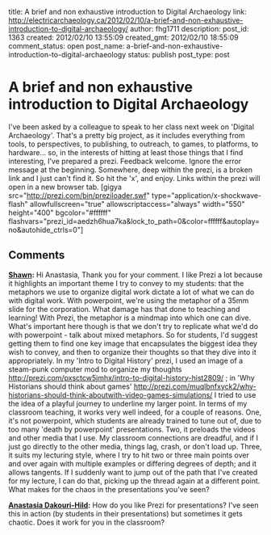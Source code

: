 title: A brief and non exhaustive introduction to Digital Archaeology
link: http://electricarchaeology.ca/2012/02/10/a-brief-and-non-exhaustive-introduction-to-digital-archaeology/
author: fhg1711
description: 
post_id: 1363
created: 2012/02/10 13:55:09
created_gmt: 2012/02/10 18:55:09
comment_status: open
post_name: a-brief-and-non-exhaustive-introduction-to-digital-archaeology
status: publish
post_type: post

# A brief and non exhaustive introduction to Digital Archaeology

I've been asked by a colleague to speak to her class next week on 'Digital Archaeology'. That's a pretty big project, as it includes everything from tools, to perspectives, to publishing, to outreach, to games, to platforms, to hardware... so, in the interests of hitting at least those things that I find interesting, I've prepared a prezi. Feedback welcome. Ignore the error message at the beginning. Somewhere, deep within the prezi, is a broken link and I just can't find it. So hit the 'x', and enjoy. Links within the prezi will open in a new browser tab. [gigya src="http://prezi.com/bin/preziloader.swf" type="application/x-shockwave-flash" allowfullscreen="true" allowscriptaccess="always" width="550" height="400" bgcolor="#ffffff" flashvars="prezi_id=aedzh6hua7ka&amp;lock_to_path=0&amp;color=ffffff&amp;autoplay=no&amp;autohide_ctrls=0"]

## Comments

**[Shawn](#5853 "2012-02-13 10:59:39"):** Hi Anastasia, Thank you for your comment. I like Prezi a lot because it highlights an important theme I try to convey to my students: that the metaphors we use to organize digital work dictate a lot of what we can do with digital work. With powerpoint, we're using the metaphor of a 35mm slide for the corporation. What damage has that done to teaching and learning! With Prezi, the metaphor is a mindmap into which one can dive. What's important here though is that we don't try to replicate what we'd do with powerpoint - talk about mixed metaphors. So for students, I'd suggest getting them to find one key image that encapsulates the biggest idea they wish to convey, and then to organize their thoughts so that they dive into it appropriately. In my 'Intro to Digital History' prezi, I used an image of a steam-punk computer mod to organize my thoughts http://prezi.com/pxsctcw5jmhx/intro-to-digital-history-hist2809/ ; in 'Why Historians should think about games' http://prezi.com/muqlbnfxyck2/why-historians-should-think-aboutwith-video-games-simulations/ I tried to use the idea of a playful journey to underline my larger point. In terms of my classroom teaching, it works very well indeed, for a couple of reasons. One, it's not powerpoint, which students are already trained to tune out of, due to too many 'death by powerpoint' presentations. Two, it preloads the videos and other media that I use. My classroom connections are dreadful, and if I just go directly to the other media, things lag, crash, or don't load up. Three, it suits my lecturing style, where I try to hit two or three main points over and over again with multiple examples or differing degrees of depth; and it allows tangents. If I suddenly want to jump out of the path that I've created for my lecture, I can do that, picking up the thread again at a different point. What makes for the chaos in the presentations you've seen?

**[Anastasia Dakouri-Hild](#5852 "2012-02-13 10:21:14"):** How do you like Prezi for presentations? I've seen this in action (by students in their presentations) but sometimes it gets chaotic. Does it work for you in the classroom?

